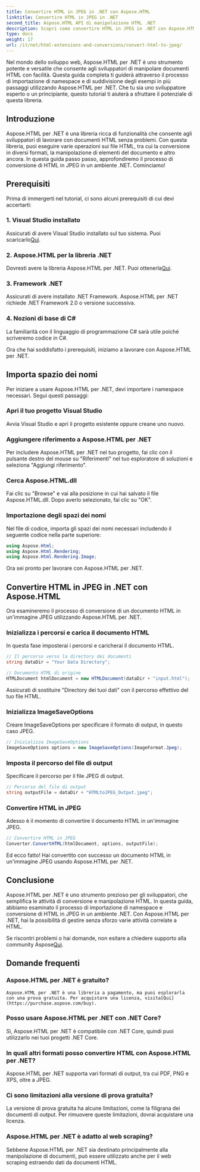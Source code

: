 ```yaml
---
title: Convertire HTML in JPEG in .NET con Aspose.HTML
linktitle: Convertire HTML in JPEG in .NET
second_title: Aspose.HTML API di manipolazione HTML .NET
description: Scopri come convertire HTML in JPEG in .NET con Aspose.HTML per .NET. Una guida passo passo per sfruttare la potenza di Aspose.HTML per .NET.
type: docs
weight: 17
url: /it/net/html-extensions-and-conversions/convert-html-to-jpeg/
---
```


Nel mondo dello sviluppo web, Aspose.HTML per .NET è uno strumento potente e versatile che consente agli sviluppatori di manipolare documenti HTML con facilità. Questa guida completa ti guiderà attraverso il processo di importazione di namespace e di suddivisione degli esempi in più passaggi utilizzando Aspose.HTML per .NET. Che tu sia uno sviluppatore esperto o un principiante, questo tutorial ti aiuterà a sfruttare il potenziale di questa libreria.

## Introduzione

Aspose.HTML per .NET è una libreria ricca di funzionalità che consente agli sviluppatori di lavorare con documenti HTML senza problemi. Con questa libreria, puoi eseguire varie operazioni sui file HTML, tra cui la conversione in diversi formati, la manipolazione di elementi del documento e altro ancora. In questa guida passo passo, approfondiremo il processo di conversione di HTML in JPEG in un ambiente .NET. Cominciamo!

## Prerequisiti

Prima di immergerti nel tutorial, ci sono alcuni prerequisiti di cui devi accertarti:

### 1. Visual Studio installato
 Assicurati di avere Visual Studio installato sul tuo sistema. Puoi scaricarlo[Qui](https://visualstudio.microsoft.com/downloads/).

### 2. Aspose.HTML per la libreria .NET
 Dovresti avere la libreria Aspose.HTML per .NET. Puoi ottenerla[Qui](https://releases.aspose.com/html/net/).

### 3. Framework .NET
Assicurati di avere installato .NET Framework. Aspose.HTML per .NET richiede .NET Framework 2.0 o versione successiva.

### 4. Nozioni di base di C#
La familiarità con il linguaggio di programmazione C# sarà utile poiché scriveremo codice in C#.

Ora che hai soddisfatto i prerequisiti, iniziamo a lavorare con Aspose.HTML per .NET.

## Importa spazio dei nomi

Per iniziare a usare Aspose.HTML per .NET, devi importare i namespace necessari. Segui questi passaggi:

### Apri il tuo progetto Visual Studio

Avvia Visual Studio e apri il progetto esistente oppure creane uno nuovo.

### Aggiungere riferimento a Aspose.HTML per .NET

Per includere Aspose.HTML per .NET nel tuo progetto, fai clic con il pulsante destro del mouse su "Riferimenti" nel tuo esploratore di soluzioni e seleziona "Aggiungi riferimento".

### Cerca Aspose.HTML.dll

Fai clic su "Browse" e vai alla posizione in cui hai salvato il file Aspose.HTML.dll. Dopo averlo selezionato, fai clic su "OK".

### Importazione degli spazi dei nomi

Nel file di codice, importa gli spazi dei nomi necessari includendo il seguente codice nella parte superiore:

```csharp
using Aspose.Html;
using Aspose.Html.Rendering;
using Aspose.Html.Rendering.Image;
```

Ora sei pronto per lavorare con Aspose.HTML per .NET.

## Convertire HTML in JPEG in .NET con Aspose.HTML

Ora esamineremo il processo di conversione di un documento HTML in un'immagine JPEG utilizzando Aspose.HTML per .NET.

### Inizializza i percorsi e carica il documento HTML

In questa fase imposterai i percorsi e caricherai il documento HTML.

```csharp
// Il percorso verso la directory dei documenti
string dataDir = "Your Data Directory";

// Documento HTML di origine
HTMLDocument htmlDocument = new HTMLDocument(dataDir + "input.html");
```

Assicurati di sostituire "Directory dei tuoi dati" con il percorso effettivo del tuo file HTML.

### Inizializza ImageSaveOptions

Creare ImageSaveOptions per specificare il formato di output, in questo caso JPEG.

```csharp
// Inizializza ImageSaveOptions
ImageSaveOptions options = new ImageSaveOptions(ImageFormat.Jpeg);
```

### Imposta il percorso del file di output

Specificare il percorso per il file JPEG di output.

```csharp
// Percorso del file di output
string outputFile = dataDir + "HTMLtoJPEG_Output.jpeg";
```

### Convertire HTML in JPEG

Adesso è il momento di convertire il documento HTML in un'immagine JPEG.

```csharp
// Convertire HTML in JPEG
Converter.ConvertHTML(htmlDocument, options, outputFile);
```

Ed ecco fatto! Hai convertito con successo un documento HTML in un'immagine JPEG usando Aspose.HTML per .NET.

## Conclusione

Aspose.HTML per .NET è uno strumento prezioso per gli sviluppatori, che semplifica le attività di conversione e manipolazione HTML. In questa guida, abbiamo esaminato il processo di importazione di namespace e conversione di HTML in JPEG in un ambiente .NET. Con Aspose.HTML per .NET, hai la possibilità di gestire senza sforzo varie attività correlate a HTML.

 Se riscontri problemi o hai domande, non esitare a chiedere supporto alla community Aspose[Qui](https://forum.aspose.com/).

## Domande frequenti

### Aspose.HTML per .NET è gratuito?
    Aspose.HTML per .NET è una libreria a pagamento, ma puoi esplorarla con una prova gratuita. Per acquistare una licenza, visita[Qui](https://purchase.aspose.com/buy).

### Posso usare Aspose.HTML per .NET con .NET Core?
   Sì, Aspose.HTML per .NET è compatibile con .NET Core, quindi puoi utilizzarlo nei tuoi progetti .NET Core.

### In quali altri formati posso convertire HTML con Aspose.HTML per .NET?
   Aspose.HTML per .NET supporta vari formati di output, tra cui PDF, PNG e XPS, oltre a JPEG.

### Ci sono limitazioni alla versione di prova gratuita?
   La versione di prova gratuita ha alcune limitazioni, come la filigrana dei documenti di output. Per rimuovere queste limitazioni, dovrai acquistare una licenza.

### Aspose.HTML per .NET è adatto al web scraping?
   Sebbene Aspose.HTML per .NET sia destinato principalmente alla manipolazione di documenti, può essere utilizzato anche per il web scraping estraendo dati da documenti HTML.